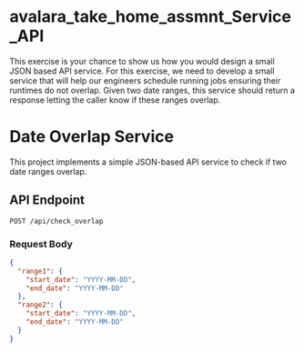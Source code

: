# avalara_take_home_assmnt_Service_API
This exercise is your chance to show us how you would design a small JSON based API service. For this exercise, we need to develop a small service that will help our engineers schedule running jobs ensuring their runtimes do not overlap. Given two date ranges, this service should return a response letting the caller know if these ranges overlap.


# Date Overlap Service

This project implements a simple JSON-based API service to check if two date ranges overlap.

## API Endpoint

`POST /api/check_overlap`

### Request Body

```json
{
  "range1": {
    "start_date": "YYYY-MM-DD",
    "end_date": "YYYY-MM-DD"
  },
  "range2": {
    "start_date": "YYYY-MM-DD",
    "end_date": "YYYY-MM-DD"
  }
}

